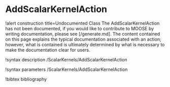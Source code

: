 <!-- MOOSE Documentation Stub: Remove this when content is added. -->

# AddScalarKernelAction

!alert construction title=Undocumented Class
The AddScalarKernelAction has not been documented, if you would like to contribute to MOOSE by writing
documentation, please see [/generate.md]. The content contained on this page explains the typical
documentation associated with an action; however, what is contained is ultimately determined by what
is necessary to make the documentation clear for users.

!syntax description /ScalarKernels/AddScalarKernelAction

!syntax parameters /ScalarKernels/AddScalarKernelAction

!bibtex bibliography
